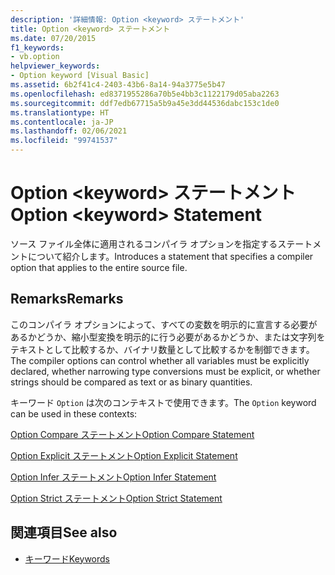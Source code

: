 ```yaml
---
description: '詳細情報: Option <keyword> ステートメント'
title: Option <keyword> ステートメント
ms.date: 07/20/2015
f1_keywords:
- vb.option
helpviewer_keywords:
- Option keyword [Visual Basic]
ms.assetid: 6b2f41c4-2403-43b6-8a14-94a3775e5b47
ms.openlocfilehash: ed8371955286a70b5e4bb3c1122179d05aba2263
ms.sourcegitcommit: ddf7edb67715a5b9a45e3dd44536dabc153c1de0
ms.translationtype: HT
ms.contentlocale: ja-JP
ms.lasthandoff: 02/06/2021
ms.locfileid: "99741537"
---
```

# <a name="option-keyword-statement"></a><span data-ttu-id="43002-103">Option \<keyword> ステートメント</span><span class="sxs-lookup"><span data-stu-id="43002-103">Option \<keyword> Statement</span></span>

<span data-ttu-id="43002-104">ソース ファイル全体に適用されるコンパイラ オプションを指定するステートメントについて紹介します。</span><span class="sxs-lookup"><span data-stu-id="43002-104">Introduces a statement that specifies a compiler option that applies to the entire source file.</span></span>  
  
## <a name="remarks"></a><span data-ttu-id="43002-105">Remarks</span><span class="sxs-lookup"><span data-stu-id="43002-105">Remarks</span></span>  

 <span data-ttu-id="43002-106">このコンパイラ オプションによって、すべての変数を明示的に宣言する必要があるかどうか、縮小型変換を明示的に行う必要があるかどうか、または文字列をテキストとして比較するか、バイナリ数量として比較するかを制御できます。</span><span class="sxs-lookup"><span data-stu-id="43002-106">The compiler options can control whether all variables must be explicitly declared, whether narrowing type conversions must be explicit, or whether strings should be compared as text or as binary quantities.</span></span>  
  
 <span data-ttu-id="43002-107">キーワード `Option` は次のコンテキストで使用できます。</span><span class="sxs-lookup"><span data-stu-id="43002-107">The `Option` keyword can be used in these contexts:</span></span>  
  
 [<span data-ttu-id="43002-108">Option Compare ステートメント</span><span class="sxs-lookup"><span data-stu-id="43002-108">Option Compare Statement</span></span>](option-compare-statement.md)  
  
 [<span data-ttu-id="43002-109">Option Explicit ステートメント</span><span class="sxs-lookup"><span data-stu-id="43002-109">Option Explicit Statement</span></span>](option-explicit-statement.md)  
  
 [<span data-ttu-id="43002-110">Option Infer ステートメント</span><span class="sxs-lookup"><span data-stu-id="43002-110">Option Infer Statement</span></span>](option-infer-statement.md)  
  
 [<span data-ttu-id="43002-111">Option Strict ステートメント</span><span class="sxs-lookup"><span data-stu-id="43002-111">Option Strict Statement</span></span>](option-strict-statement.md)  
  
## <a name="see-also"></a><span data-ttu-id="43002-112">関連項目</span><span class="sxs-lookup"><span data-stu-id="43002-112">See also</span></span>

- [<span data-ttu-id="43002-113">キーワード</span><span class="sxs-lookup"><span data-stu-id="43002-113">Keywords</span></span>](../keywords/index.md)

